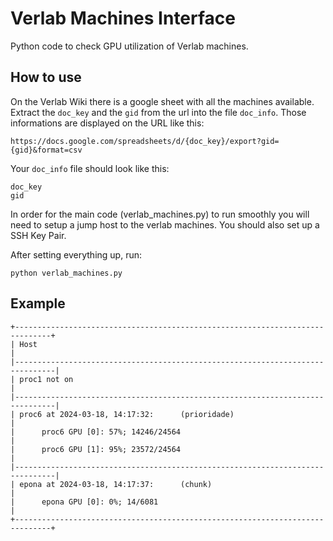 # Verlab Machines Interface

Python code to check GPU utilization of Verlab machines.

## How to use

On the Verlab Wiki there is a google sheet with all the machines available. Extract the `doc_key` and the `gid` from the url into the file `doc_info`. Those informations are displayed on the URL like this:

```
https://docs.google.com/spreadsheets/d/{doc_key}/export?gid={gid}&format=csv
```

Your `doc_info` file should look like this:
```
doc_key
gid
```

In order for the main code (verlab_machines.py) to run smoothly you will need to setup a jump host to the verlab machines. You should also set up a SSH Key Pair.


After setting everything up, run:

```
python verlab_machines.py
```

## Example
```
+------------------------------------------------------------------------------+
| Host                                                                          |
|-------------------------------------------------------------------------------|
| proc1 not on                                                                  |
|-------------------------------------------------------------------------------|
| proc6 at 2024-03-18, 14:17:32:      (prioridade)                              |
|      proc6 GPU [0]: 57%; 14246/24564                                          |
|      proc6 GPU [1]: 95%; 23572/24564                                          |
|-------------------------------------------------------------------------------|
| epona at 2024-03-18, 14:17:37:      (chunk)                                   |
|      epona GPU [0]: 0%; 14/6081                                               |
+------------------------------------------------------------------------------+

```
